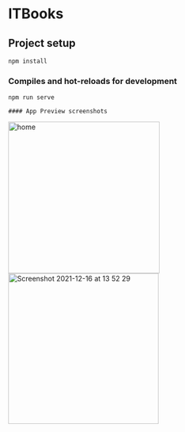 # ITBooks

## Project setup
```
npm install
```

### Compiles and hot-reloads for development
```
npm run serve

#### App Preview screenshots
```

<img width="306" alt="home" src="https://user-images.githubusercontent.com/82100635/146404126-0385e20d-ad6b-4289-aa60-ba0a7c6e3190.png">
<img width="304" alt="Screenshot 2021-12-16 at 13 52 29" src="https://user-images.githubusercontent.com/82100635/146404159-710abad7-5981-4006-8241-e154d718b2f8.png">
